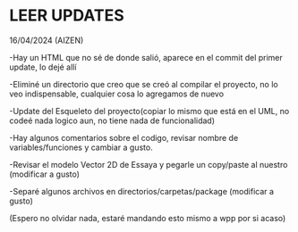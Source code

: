 # LEER UPDATES

16/04/2024 (AIZEN)

-Hay un HTML que no sé de donde salió, aparece en el commit del primer update, lo dejé allí

-Eliminé un directorio que creo que se creó al compilar el proyecto, no lo veo indispensable, cualquier cosa lo agregamos de nuevo

-Update del Esqueleto del proyecto(copiar lo mismo que está en el UML, no codeé nada logico aun, no tiene nada de funcionalidad)

-Hay algunos comentarios sobre el codigo, revisar nombre de variables/funciones y cambiar a gusto.

-Revisar el modelo Vector 2D de Essaya y pegarle un copy/paste al nuestro (modificar a gusto)

-Separé algunos archivos en directorios/carpetas/package (modificar a gusto)

(Espero no olvidar nada, estaré mandando esto mismo a wpp por si acaso)
